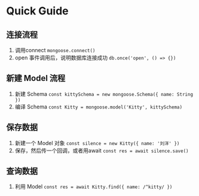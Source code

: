# Quick Guide
## 连接流程
1. 调用connect                      `mongoose.connect()`
2. open 事件调用后，说明数据库连接成功  `db.once('open', () => {})`

## 新建 Model 流程
1. 新建 Schema              `const kittySchema = new mongoose.Schema({ name: String })`
2. 编译 Schema              `const Kitty = mongoose.model('Kitty', kittySchema)`

## 保存数据
1. 新建一个 Model 对象       `const silence = new Kitty({ name: '刘洋' })`
2. 保存，然后传一个回调，或者用await `const res = await silence.save()`

## 查询数据
1. 利用 Model               `const res = await Kitty.find({ name: /^kitty/ })`